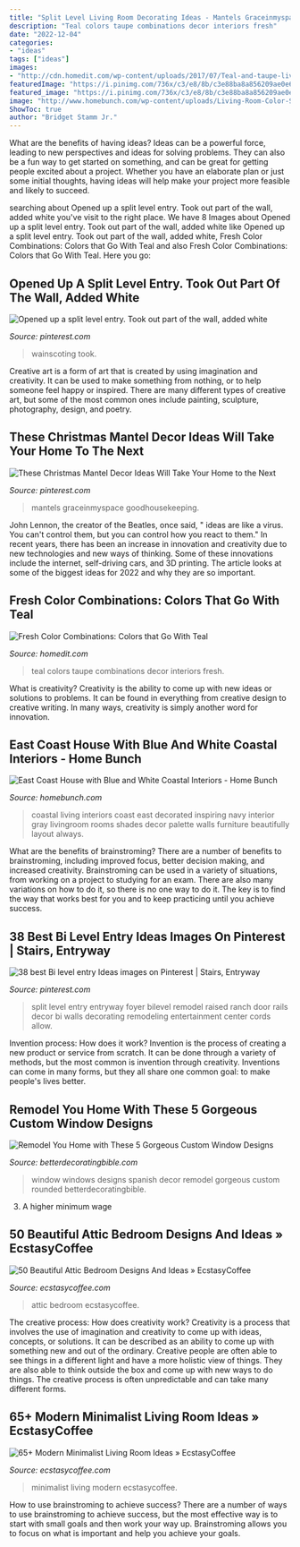 ```yaml
---
title: "Split Level Living Room Decorating Ideas - Mantels Graceinmyspace Goodhousekeeping"
description: "Teal colors taupe combinations decor interiors fresh"
date: "2022-12-04"
categories:
- "ideas"
tags: ["ideas"]
images:
- "http://cdn.homedit.com/wp-content/uploads/2017/07/Teal-and-taupe-living-room-decor-branch-ligthing-chandelier.jpg"
featuredImage: "https://i.pinimg.com/736x/c3/e8/8b/c3e88ba8a856209ae0e6be198f39a9a6.jpg"
featured_image: "https://i.pinimg.com/736x/c3/e8/8b/c3e88ba8a856209ae0e6be198f39a9a6.jpg"
image: "http://www.homebunch.com/wp-content/uploads/Living-Room-Color-Scheme.-Living-Room-Color-Palette.-Living-Room-Coastal-Palette.-Living-Room-Blue-and-White-Motiff.-LivingRoom-ColorPalette-LivingRoomColorScheme-.jpg"
ShowToc: true
author: "Bridget Stamm Jr."
---
```



What are the benefits of having ideas?
Ideas can be a powerful force, leading to new perspectives and ideas for solving problems. They can also be a fun way to get started on something, and can be great for getting people excited about a project. Whether you have an elaborate plan or just some initial thoughts, having ideas will help make your project more feasible and likely to succeed.

	

		
searching about Opened up a split level entry. Took out part of the wall, added white you've visit to the right place. We have 8 Images about Opened up a split level entry. Took out part of the wall, added white like Opened up a split level entry. Took out part of the wall, added white, Fresh Color Combinations: Colors that Go With Teal and also Fresh Color Combinations: Colors that Go With Teal. Here you go:
		
    
## Opened Up A Split Level Entry. Took Out Part Of The Wall, Added White

<img loading=lazy src="https://i.pinimg.com/736x/c3/e8/8b/c3e88ba8a856209ae0e6be198f39a9a6.jpg" onerror="this.onerror=null;this.src='https://tse4.mm.bing.net/th?id=OIP.XZriUW-hPfIl6R5l1lqFGgHaJ3&amp;pid=15.1';" alt="Opened up a split level entry. Took out part of the wall, added white">

_Source: pinterest.com_

>wainscoting took. 

	

Creative art is a form of art that is created by using imagination and creativity. It can be used to make something from nothing, or to help someone feel happy or inspired. There are many different types of creative art, but some of the most common ones include painting, sculpture, photography, design, and poetry.

    
## These Christmas Mantel Decor Ideas Will Take Your Home To The Next

<img loading=lazy src="https://i.pinimg.com/originals/d9/88/d7/d988d7afd936a46479336d590f7ddc67.png" onerror="this.onerror=null;this.src='https://tse4.mm.bing.net/th?id=OIP.WyEuqSZCjhjpOXloS880WQHaLH&amp;pid=15.1';" alt="These Christmas Mantel Decor Ideas Will Take Your Home to the Next">

_Source: pinterest.com_

>mantels graceinmyspace goodhousekeeping. 

	

John Lennon, the creator of the Beatles, once said, " ideas are like a virus. You can't control them, but you can control how you react to them." In recent years, there has been an increase in innovation and creativity due to new technologies and new ways of thinking. Some of these innovations include the internet, self-driving cars, and 3D printing. The article looks at some of the biggest ideas for 2022 and why they are so important.

    
## Fresh Color Combinations: Colors That Go With Teal

<img loading=lazy src="http://cdn.homedit.com/wp-content/uploads/2017/07/Teal-and-taupe-living-room-decor-branch-ligthing-chandelier.jpg" onerror="this.onerror=null;this.src='https://tse2.mm.bing.net/th?id=OIP.LTp5RV9mDZ3AozOnYl71MgHaJ3&amp;pid=15.1';" alt="Fresh Color Combinations: Colors that Go With Teal">

_Source: homedit.com_

>teal colors taupe combinations decor interiors fresh. 

	

What is creativity?
Creativity is the ability to come up with new ideas or solutions to problems. It can be found in everything from creative design to creative writing. In many ways, creativity is simply another word for innovation.

    
## East Coast House With Blue And White Coastal Interiors - Home Bunch

<img loading=lazy src="http://www.homebunch.com/wp-content/uploads/Living-Room-Color-Scheme.-Living-Room-Color-Palette.-Living-Room-Coastal-Palette.-Living-Room-Blue-and-White-Motiff.-LivingRoom-ColorPalette-LivingRoomColorScheme-.jpg" onerror="this.onerror=null;this.src='https://tse4.mm.bing.net/th?id=OIP.u8iTte-SxBJcA7cvLLUwOgHaLJ&amp;pid=15.1';" alt="East Coast House with Blue and White Coastal Interiors - Home Bunch">

_Source: homebunch.com_

>coastal living interiors coast east decorated inspiring navy interior gray livingroom rooms shades decor palette walls furniture beautifully layout always. 

	

What are the benefits of brainstroming?
There are a number of benefits to brainstroming, including improved focus, better decision making, and increased creativity. Brainstroming can be used in a variety of situations, from working on a project to studying for an exam. There are also many variations on how to do it, so there is no one way to do it. The key is to find the way that works best for you and to keep practicing until you achieve success.

    
## 38 Best Bi Level Entry Ideas Images On Pinterest | Stairs, Entryway

<img loading=lazy src="https://i.pinimg.com/736x/f5/22/0a/f5220a9ef150e1812f8311d14fb6ca7a--split-level-entryway-split-foyer-entry.jpg" onerror="this.onerror=null;this.src='https://tse2.mm.bing.net/th?id=OIP.5NQ_Af8RQGp7TercLty3TwHaJ6&amp;pid=15.1';" alt="38 best Bi level entry Ideas images on Pinterest | Stairs, Entryway">

_Source: pinterest.com_

>split level entry entryway foyer bilevel remodel raised ranch door rails decor bi walls decorating remodeling entertainment center cords allow. 

	

Invention process: How does it work?
Invention is the process of creating a new product or service from scratch. It can be done through a variety of methods, but the most common is invention through creativity. Inventions can come in many forms, but they all share one common goal: to make people's lives better.

    
## Remodel You Home With These 5 Gorgeous Custom Window Designs

<img loading=lazy src="http://betterdecoratingbible.com/wp-content/uploads/2015/10/spanish-home-decor-rounded-windows.jpg" onerror="this.onerror=null;this.src='https://tse1.mm.bing.net/th?id=OIP.p6QlrlrZ4eyfi4SL5y6N4wHaLL&amp;pid=15.1';" alt="Remodel You Home with These 5 Gorgeous Custom Window Designs">

_Source: betterdecoratingbible.com_

>window windows designs spanish decor remodel gorgeous custom rounded betterdecoratingbible. 

	

3. A higher minimum wage

    
## 50 Beautiful Attic Bedroom Designs And Ideas » EcstasyCoffee

<img loading=lazy src="https://i1.wp.com/www.ecstasycoffee.com/wp-content/uploads/2016/10/natural-attic-bedrrom.jpg" onerror="this.onerror=null;this.src='https://tse3.mm.bing.net/th?id=OIP.FgePQ5_L25B4LO8o7xzkdQAAAA&amp;pid=15.1';" alt="50 Beautiful Attic Bedroom Designs And Ideas » EcstasyCoffee">

_Source: ecstasycoffee.com_

>attic bedroom ecstasycoffee. 

	

The creative process: How does creativity work?
Creativity is a process that involves the use of imagination and creativity to come up with ideas, concepts, or solutions. It can be described as an ability to come up with something new and out of the ordinary. Creative people are often able to see things in a different light and have a more holistic view of things. They are also able to think outside the box and come up with new ways to do things. The creative process is often unpredictable and can take many different forms.

    
## 65+ Modern Minimalist Living Room Ideas » EcstasyCoffee

<img loading=lazy src="https://i0.wp.com/www.ecstasycoffee.com/wp-content/uploads/2016/10/Minimalist-Living-Room-Ideas-27.jpg" onerror="this.onerror=null;this.src='https://tse1.mm.bing.net/th?id=OIP.hdNRSoXMWtozbFK8ANBv_AHaLH&amp;pid=15.1';" alt="65+ Modern Minimalist Living Room Ideas » EcstasyCoffee">

_Source: ecstasycoffee.com_

>minimalist living modern ecstasycoffee. 

	

How to use brainstroming to achieve success?
There are a number of ways to use brainstroming to achieve success, but the most effective way is to start with small goals and then work your way up. Brainstroming allows you to focus on what is important and help you achieve your goals.

